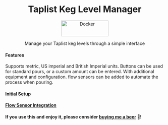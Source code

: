 <h1 align="center">
  <strong>Taplist Keg Level Manager</strong>
</h1>

<p align="center">
  <a href="https://hub.docker.com/r/joehannis/taplist-keg-level-manager">
    <img src="https://img.shields.io/badge/-Docker-2496ED?style=for-the-badge&logo=docker&logoColor=white" width="150" height="50" alt="Docker">
  </a>
</p>

<p align="center">
  Manage your Taplist keg levels through a simple interface
</p>

#### Features

Supports metric, US imperial and British Imperial units. Buttons can be used for standard pours, or a custom amount can be entered. With additional equipment and configuration. flow sensors can be added to automate the process when pouring.

#### [Initial Setup](https://github.com/joehannis/taplist-keg-level-manager/wiki/Initial-Setup)
  
#### [Flow Sensor Integration](https://github.com/joehannis/taplist-keg-level-manager/wiki/Flow-Sensor-Integaration)
  
#### If you use this and enjoy it, please consider [buying me a beer](https://www.buymeacoffee.com/joehannisjp) 🍺!
